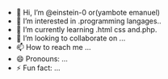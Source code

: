 - 👋 Hi, I’m @einstein-0 or(yambote emanuel)
- 👀 I’m interested in .programming langages..
- 🌱 I’m currently learning .html css and.php.
- 💞️ I’m looking to collaborate on ...
- 📫 How to reach me ...
- 😄 Pronouns: ...
- ⚡ Fun fact: ...

<!---
einstein-0/einstein-0 is a ✨ special ✨ repository because its `README.md` (this file) appears on your GitHub profile.
You can click the Preview link to take a look at your changes.
--->
